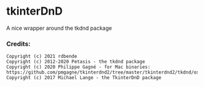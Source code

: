 # tkinterDnD
A nice wrapper around the tkdnd package

### Credits:

```
Copyright (c) 2021 rdbende
Copyright (c) 2012-2020 Petasis - the tkdnd package
Copyright (c) 2020 Philippe Gagné - for Mac binaries: https://github.com/pmgagne/tkinterdnd2/tree/master/tkinterdnd2/tkdnd/osx64
Copyright (c) 2017 Michael Lange - the TkinterDnD package
```
